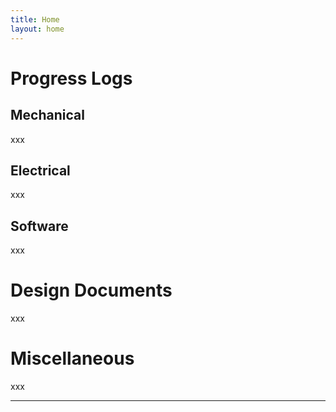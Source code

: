 ```yaml
---
title: Home
layout: home
---
```


# Progress Logs
## Mechanical
xxx
## Electrical
xxx
## Software
xxx

# Design Documents
xxx

# Miscellaneous
xxx

----

